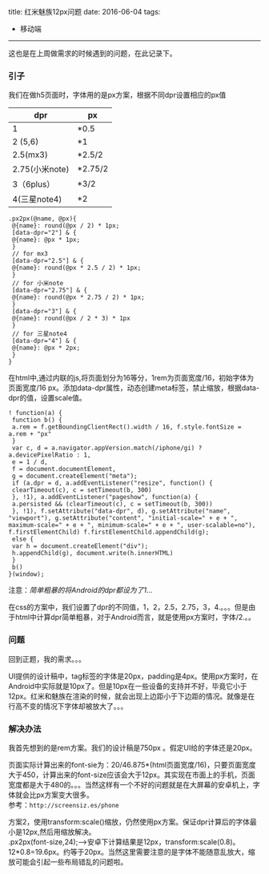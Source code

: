 title: 红米魅族12px问题
date: 2016-06-04
tags: 
 - 移动端
---


这也是在上周做需求的时候遇到的问题，在此记录下。

### 引子

我们在做h5页面时，字体用的是px方案，根据不同dpr设置相应的px值

<table>

<thead>

<tr>

<th>dpr</th>

<th>px</th>

</tr>

</thead>

<tbody>

<tr>

<td>1</td>

<td>*0.5</td>

</tr>

<tr>

<td>2 (5,6)</td>

<td>*1</td>

</tr>

<tr>

<td>2.5(mx3)</td>

<td>*2.5/2</td>

</tr>

<tr>

<td>2.75(小米note)</td>

<td>*2.75/2</td>

</tr>

<tr>

<td>3（6plus）</td>

<td>*3/2</td>

</tr>

<tr>

<td>4(三星note4)</td>

<td>*2</td>

</tr>

</tbody>

</table>

```
.px2px(@name, @px){  
 @{name}: round(@px / 2) * 1px;  
 [data-dpr="2"] & {  
 @{name}: @px * 1px;  
 }  
 // for mx3  
 [data-dpr="2.5"] & {  
 @{name}: round(@px * 2.5 / 2) * 1px;  
 }  
 // for 小米note  
 [data-dpr="2.75"] & {  
 @{name}: round(@px * 2.75 / 2) * 1px;  
 }  
 [data-dpr="3"] & {  
 @{name}: round(@px / 2 * 3) * 1px  
 }  
 // for 三星note4  
 [data-dpr="4"] & {  
 @{name}: @px * 2px;  
 }  
}  

```

在html中,通过内联的js,将页面划分为16等分，1rem为页面宽度/16，初始字体为页面宽度/16 px。添加data-dpr属性，动态创建meta标签，禁止缩放，根据data-dpr的值，设置scale值。

```
! function(a) {  
 function b() {  
 a.rem = f.getBoundingClientRect().width / 16, f.style.fontSize = a.rem + "px"  
 }  
 var c, d = a.navigator.appVersion.match(/iphone/gi) ? a.devicePixelRatio : 1,  
 e = 1 / d,  
 f = document.documentElement,  
 g = document.createElement("meta");  
 if (a.dpr = d, a.addEventListener("resize", function() {  
 clearTimeout(c), c = setTimeout(b, 300)  
 }, !1), a.addEventListener("pageshow", function(a) {  
 a.persisted && (clearTimeout(c), c = setTimeout(b, 300))  
 }, !1), f.setAttribute("data-dpr", d), g.setAttribute("name", "viewport"), g.setAttribute("content", "initial-scale=" + e + ", maximum-scale=" + e + ", minimum-scale=" + e + ", user-scalable=no"), f.firstElementChild) f.firstElementChild.appendChild(g);  
 else {  
 var h = document.createElement("div");  
 h.appendChild(g), document.write(h.innerHTML)  
 }  
 b()  
}(window);  

```

注意：_简单粗暴的将Android的dpr都设为了1…_

在css的方案中，我们设置了dpr的不同值，1，2，2.5，2.75，3，4.。。。但是由于html中计算dpr简单粗暴，对于Android而言，就是使用px方案时，字体/2.。。

### 问题

回到正题，我的需求。。。

UI提供的设计稿中，tag标签的字体是20px，padding是4px。使用px方案时，在Android中实际就是10px了。但是10px在一些设备的支持并不好，毕竟它小于12px。红米和魅族在渲染的时候，就会出现上边距小于下边距的情况。就像是在行高不变的情况下字体却被放大了。。。

### 解决办法

我首先想到的是rem方案。我们的设计稿是750px 。假定UI给的字体还是20px。

页面实际计算出来的font-sie为：20/46.875*(html页面宽度/16)，只要页面宽度大于450，计算出来的font-size应该会大于12px。其实现在市面上的手机，页面宽度都是大于480的。。。当然这样有一个不好的问题就是在大屏幕的安卓机上，字体就会比px方案变大很多。  
参考：`http://screensiz.es/phone`

方案2，使用transform:scale()缩放，仍然使用px方案。保证dpr计算后的字体最小是12px,然后用缩放解决。  
.px2px(font-size,24);—>安卓下计算结果是12px，transform:scale(0.8)。12*0.8=19.6px。约等于20px。当然这里需要注意的是字体不能随意乱放大，缩放可能会引起一些布局错乱的问题啦。

